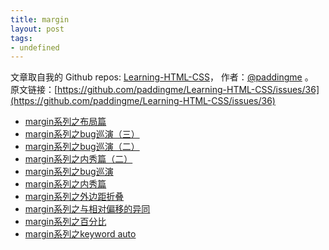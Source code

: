 ```yaml
---
title: margin
layout: post
tags:
- undefined
---
```



 文章取自我的 Github  repos: [Learning-HTML-CSS](https://github.com/paddingme/Learning-HTML-CSS)， 作者：[@paddingme](http://padding.me/about.html) 。  
原文链接：[https://github.com/paddingme/Learning-HTML-CSS/issues/36](https://github.com/paddingme/Learning-HTML-CSS/issues/36)

- [margin系列之布局篇](http://blog.doyoe.com/2013/12/31/css/margin%E7%B3%BB%E5%88%97%E4%B9%8B%E5%B8%83%E5%B1%80%E7%AF%87/)
- [margin系列之bug巡演（三）](http://blog.doyoe.com/2013/12/20/css/margin%E7%B3%BB%E5%88%97%E4%B9%8Bbug%E5%B7%A1%E6%BC%94%EF%BC%88%E4%B8%89%EF%BC%89/)
- [margin系列之bug巡演（二）](http://blog.doyoe.com/2013/12/17/css/margin%E7%B3%BB%E5%88%97%E4%B9%8Bbug%E5%B7%A1%E6%BC%94%EF%BC%88%E4%BA%8C%EF%BC%89/)
- [margin系列之内秀篇（二）](http://blog.doyoe.com/2013/12/14/css/margin%E7%B3%BB%E5%88%97%E4%B9%8B%E5%86%85%E7%A7%80%E7%AF%87%EF%BC%88%E4%BA%8C%EF%BC%89/)
- [margin系列之bug巡演](http://blog.doyoe.com/2013/12/10/css/margin%E7%B3%BB%E5%88%97%E4%B9%8Bbug%E5%B7%A1%E6%BC%94/)
- [margin系列之内秀篇](http://blog.doyoe.com/2013/12/06/css/margin%E7%B3%BB%E5%88%97%E4%B9%8B%E5%86%85%E7%A7%80%E7%AF%87/)
- [margin系列之外边距折叠](http://blog.doyoe.com/2013/12/04/css/margin%E7%B3%BB%E5%88%97%E4%B9%8B%E5%A4%96%E8%BE%B9%E8%B7%9D%E6%8A%98%E5%8F%A0/)
- [margin系列之与相对偏移的异同](http://blog.doyoe.com/2013/12/02/css/margin%E7%B3%BB%E5%88%97%E4%B9%8B%E4%B8%8E%E7%9B%B8%E5%AF%B9%E5%81%8F%E7%A7%BB%E7%9A%84%E5%BC%82%E5%90%8C/)
- [margin系列之百分比](http://blog.doyoe.com/2013/11/30/css/margin%E7%B3%BB%E5%88%97%E4%B9%8B%E7%99%BE%E5%88%86%E6%AF%94/)
- [margin系列之keyword auto](http://blog.doyoe.com/2013/11/29/css/margin%E7%B3%BB%E5%88%97%E4%B9%8Bkeyword%20auto/)